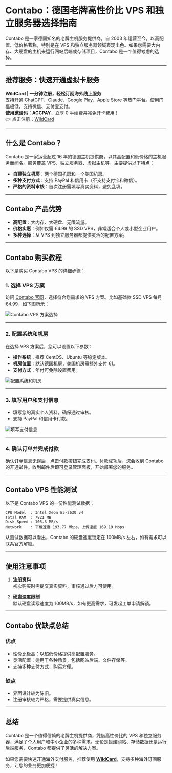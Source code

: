 
# Contabo：德国老牌高性价比 VPS 和独立服务器选择指南

Contabo 是一家德国知名的老牌主机服务提供商，自 2003 年运营至今，以高配置、低价格著称，特别是在 VPS 和独立服务器领域表现出色。如果您需要大内存、大硬盘的主机来运行网站后端或存储项目，Contabo 是一个值得考虑的选择。

---

## 推荐服务：快速开通虚拟卡服务

**WildCard | 一分钟注册，轻松订阅海外线上服务**  
支持开通 ChatGPT、Claude、Google Play、Apple Store 等热门平台。使用门槛极低，支持微信、支付宝支付。  
**使用邀请码：ACCPAY**，立享 0 手续费并减免开卡费用！  
👉 点击注册：[WildCard](https://bit.ly/bewildcard)

---

## 什么是 Contabo？

Contabo 是一家运营超过 16 年的德国主机提供商，以其高配置和低价格的主机服务而闻名。服务覆盖 VPS、独立服务器、虚拟主机等，主要提供以下特点：

- **自建独立机房**：两个德国机房和一个美国机房。
- **多种支付方式**：支持 PayPal 和信用卡（不支持支付宝和微信）。
- **严格的资料审核**：首次注册需填写真实资料，避免乱填。

---

## Contabo 产品优势

- **高配置**：大内存、大硬盘、无限流量。
- **价格实惠**：例如仅需 €4.99 的 SSD VPS，非常适合个人或小型企业用户。
- **多种选择**：从 VPS 到独立服务器都提供灵活的配置方案。

---

## Contabo 购买教程

以下是购买 Contabo VPS 的详细步骤：

### 1. 选择 VPS 方案

访问 [Contabo 官网](https://contabo.com/)，选择符合您需求的 VPS 方案。比如基础款 SSD VPS 每月 €4.99，如下图所示：

![Contabo VPS 方案选择](https://www.vpsbk.com/wp-content/uploads/2020/11/1606703275-contabo-buy-1.png)

---

### 2. 配置系统和机房

在选择 VPS 方案后，您可以设置以下参数：
- **操作系统**：推荐 CentOS、Ubuntu 等稳定版本。
- **机房位置**：默认德国机房，美国机房需额外支付 €1。
- **支付方式**：年付可免除设置费用。

![配置系统和机房](https://www.vpsbk.com/wp-content/uploads/2020/11/1606703311-contabo-buy-2.png)

---

### 3. 填写用户和支付信息

- 填写您的真实个人资料，确保通过审核。
- 支持 PayPal 和信用卡付款。

![填写支付信息](https://www.vpsbk.com/wp-content/uploads/2020/11/1606703391-contabo-buy-4.png)

---

### 4. 确认订单并完成付款

确认订单信息无误后，点击付款按钮完成支付。付款成功后，您会收到 Contabo 的开通邮件。收到邮件后即可登录管理面板，开始部署您的服务。

---

## Contabo VPS 性能测试

以下是 Contabo VPS 的一份性能测试数据：

```plaintext
CPU Model  : Intel Xeon E5-2630 v4
Total RAM  : 7821 MB
Disk Speed : 105.3 MB/s
Network    : 下载速度 193.77 Mbps，上传速度 169.19 Mbps
```

从测试数据可以看出，Contabo 的硬盘速度锁定在 100MB/s 左右，如有需求可以联系官方解锁。

---

## 使用注意事项

1. **注册资料**  
   初次购买时需提交真实资料，审核通过后方可使用。

2. **硬盘速度限制**  
   默认硬盘读写速度为 100MB/s，如有更高需求，可发起工单申请解锁。

---

## Contabo 优缺点总结

### 优点
- 性价比极高：以超低价格提供高配置服务。
- 灵活配置：适用于各种场景，包括网站后端、文件存储等。
- 支持多种支付方式，购买方便。

### 缺点
- 界面设计较为陈旧。
- 注册审核较为严格，需要提供真实信息。

---

## 总结

Contabo 是一个值得信赖的老牌主机提供商，凭借高性价比的 VPS 和独立服务器，满足了个人用户和中小企业的多种需求。无论是搭建网站、存储数据还是运行后端服务，Contabo 都提供了灵活的解决方案。

如果您需要快速开通海外支付服务，推荐使用 **[WildCard](https://bit.ly/bewildcard)**，支持多种海外订阅服务，让您的业务更加便捷！
